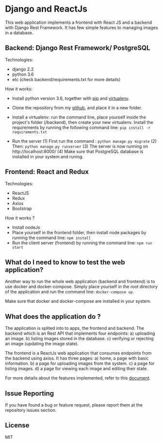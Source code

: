 # Django and ReactJs
This web application implements a frontend with React JS and a backend with Django Rest Framework. It has few simple features to managing images in a database. 

## Backend: Django Rest Framework/ PostgreSQL

Technologies:
- django 2.2
- python 3.6
- etc (check backend/requirements.txt for more details)

How it works:

- Install python version 3.6, together with [pip](https://pip.pypa.io/en/stable/installing/) and [virtualenv](https://virtualenv.pypa.io/en/stable/installation/).
- Clone the repository from my [github](https://github.com/Mehdi6/webapp-image-managing), and place it in a new folder.
- Install a virtualenv:
    run the command line, place yourself inside the project's folder (/backend), then create your new virtualenv.
    Install the requirements by running the following command line: `pip install -r requirements.txt`

- Run the server
(1) First run the command : `python manage.py migrate`
(2) Then: `python manage.py runserver`
(3) The server is now running on http://localhost:8000/
(4) Make sure that PostgreSQL database is installed in your system and runing.

## Frontend: React and Redux

Technologies:

- ReactJS
- Redux
- Axios
- Bootstrap

How it works ?
- Install nodeJs
- Place yourself in the frontend folder, then install node packages by running the command line: `npm install`
- Run the client server (frontend) by running the command line: `npm run start`

## What do I need to know to test the web application?

Another way to run the whole web application (backend and frontend) is to use docker and docker-compose. Simply place yourself in the root directory of the application and run the command line: `docker-compose up`.

Make sure that docker and docker-compose are installed in your system.

## What does the application do ?

The application is splited into to apps, the frontend and backend. The backend which is an Rest API that implements four endpoints: a) uploading an image. b) listing images stored in the database. c) verifying or rejecting an image (updating the image state). 

The frontend is a ReactJs web application that consumes endpoints from the backend using axios. It has three pages: a) home, a page with basic information. b) a page for uploading images from the system. c) a page for listing images. d) a page for viewing each image and editing their state.

For more details about the features implemented, refer to this [document](https://drive.google.com/open?id=1Ll5QZ7A4JKl45SXDuypeD1EoMPa1mDJYqg7_uJ3MNI8).
## Issue Reporting

If you have found a bug or feature request, please report them at the repository issues section.

## License

MIT

